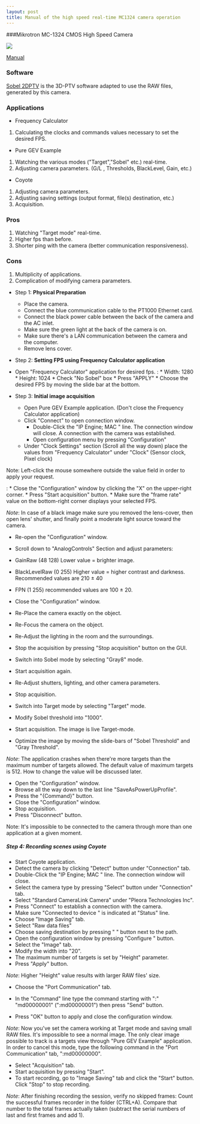 ```yaml
---
layout: post
title: Manual of the high speed real-time MC1324 camera operation
---
```




###Mikrotron MC-1324 CMOS High Speed Camera


![][1]

[Manual](files/Manual_MC1324.doc)



### Software

[Sobel 2DPTV][3] is the 3D-PTV software adapted to use the RAW files, generated by this camera.


### Applications



*   Frequency Calculator

1.  Calculating the clocks and commands values necessary to set the desired FPS.

*   Pure GEV Example

1.  Watching the various modes ("Target","Sobel" etc.) real-time.
2.  Adjusting camera parameters. (G/L , Thresholds, BlackLevel, Gain, etc.)

*   Coyote

1.  Adjusting camera parameters.
2.  Adjusting saving settings (output format, file(s) destination, etc.)
3.  Acquisition.



### Pros



1.  Watching "Target mode" real-time.
2.  Higher fps than before.
3.  Shorter ping with the camera (better communication responsiveness).



### Cons



1.  Multiplicity of applications.
2.  Complication of modifying camera parameters.



*   Step 1: **Physical Preparation**

    *   Place the camera.
    *   Connect the blue communication cable to the PT1000 Ethernet card.
    *   Connect the black power cable between the back of the camera and the AC inlet.
    *   Make sure the green light at the back of the camera is on.
    *   Make sure there's a LAN communication between the camera and the computer.
    *   Remove lens cover.


*   Step 2: **Setting FPS using Frequency Calculator application**

*   Open "Frequency Calculator" application for desired fps.
    :   *   Width: 1280
        *   Height: 1024
        *   Check "No Sobel" box
        *   Press "APPLY"
        *   Choose the desired FPS by moving the slide bar at the bottom.



*   Step 3: **Initial image acquisition**

    *   Open Pure GEV Example application. (Don't close the Frequency Calculator application)
    *   Click "Connect" to open connection window.
        *   Double-Click the "IP Engine; MAC " line. The connection window will close. A connection with the camera was established.
        *   Open configuration menu by pressing "Configuration"
    *   Under "Clock Settings" section (Scroll all the way down) place the values from "Frequency Calculator" under "Clock" (Sensor clock, Pixel clock)

Note: Left-click the mouse somewhere outside the value field in order to apply your request.


:   *   Close the "Configuration" window by clicking the "X" on the upper-right corner.
    *   Press "Start acquisition" button.
    *   Make sure the "frame rate" value on the bottom-right corner displays your selected FPS.

*Note*: In case of a black image make sure you removed the lens-cover, then open lens' shutter, and finally point a moderate light source toward the camera.


*   Re-open the "Configuration" window.
*   Scroll down to "AnalogControls" Section and adjust parameters:
*   GainRaw (48 128) Lower value = brighter image.
*   BlackLevelRaw (0 255) Higher value = higher contrast and darkness. Recommended values are 210 ± 40
*   FPN (1 255) recommended values are 100 ± 20.
*   Close the "Configuration" window.
*   Re-Place the camera exactly on the object.
*   Re-Focus the camera on the object.
*   Re-Adjust the lighting in the room and the surroundings.
*   Stop the acquisition by pressing "Stop acquisition" button on the GUI.

*   Switch into Sobel mode by selecting "Gray8" mode.
*   Start acquisition again.
*   Re-Adjust shutters, lighting, and other camera parameters.
*   Stop acquisition.

*   Switch into Target mode by selecting "Target" mode.
*   Modify Sobel threshold into "1000".
*   Start acquisition. The image is live Target-mode.
*   Optimize the image by moving the slide-bars of "Sobel Threshold" and "Gray Threshold".

*Note*: The application crashes when there're more targets than the maximum number of targets allowed. The default value of maximum targets is 512. How to change the value will be discussed later.


*   Open the "Configuration" window.
*   Browse all the way down to the last line "SaveAsPowerUpProfile".
*   Press the "{Command}" button.
*   Close the "Configuration" window.
*   Stop acquisition.
*   Press "Disconnect" button.

Note: It's impossible to be connected to the camera through more than one application at a given moment.



#####  Step 4: Recording scenes using Coyote

*   Start Coyote application.
*   Detect the camera by clicking "Detect" button under "Connection" tab.
*   Double-Click the "IP Engine; MAC " line. The connection window will close.
*   Select the camera type by pressing "Select" button under "Connection" tab.
*   Select "Standard CameraLink Camera" under "Pleora Technologies Inc".
*   Press "Connect" to establish a connection with the camera.
*   Make sure "Connected to device " is indicated at "Status" line.
*   Choose "Image Saving" tab.
*   Select "Raw data files"
*   Choose saving destination by pressing " " button next to the path.
*   Open the configuration window by pressing "Configure " button.
*   Select the "Image" tab.
*   Modify the width into "20".
*   The maximum number of targets is set by "Height" parameter.
*   Press "Apply" button.

*Note*: Higher "Height" value results with larger RAW files' size.


*   Choose the "Port Communication" tab.

*   In the "Command" line type the command starting with ":" "md00000001" (":md00000001") then press "Send" button.
*   Press "OK" button to apply and close the configuration window.

*Note*: Now you've set the camera working at Target mode and saving small RAW files. It's impossible to see a normal image. The only clear image possible to track is a targets view through "Pure GEV Example" application. In order to cancel this mode, type the following command in the "Port Communication" tab, ":md00000000".


*   Select "Acquisition" tab.
*   Start acquisition by pressing "Start".
*   To start recording, go to "Image Saving" tab and click the "Start" button. Click "Stop" to stop recording.

*Note*: After finishing recording the session, verify no skipped frames: Count the successful frames recorder in the folder (CTRL+A). Compare that number to the total frames actually taken (subtract the serial numbers of last and first frames and add 1).

 [1]: http://www.turnkey-solutions.com.au/images/cam_mc-1324.jpg ""
 [2]: http://newhost.site/pmwiki.php?n=Main.ManualOfMC1324?action=download&upname=Manual_MC1324.doc
 [3]: http://www.eng.tau.ac.il/~alexlib/ptvwiki/pmwiki.php?n=PTV.Sobel2DPTV
